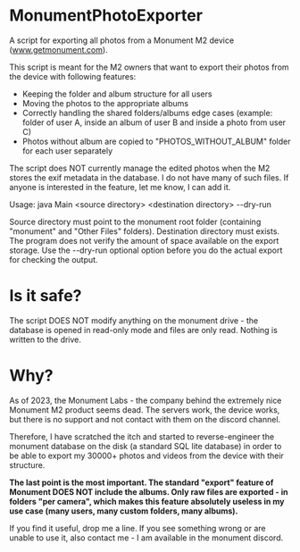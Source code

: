 # MonumentPhotoExporter
A script for exporting all photos from a Monument M2 device (www.getmonument.com).

This script is meant for the M2 owners that want to export their photos from the device with following features:

- Keeping the folder and album structure for all users
- Moving the photos to the appropriate albums
- Correctly handling the shared folders/albums edge cases (example: folder of user A, inside an album of user B and inside a photo from user C)
- Photos without album are copied to "PHOTOS_WITHOUT_ALBUM" folder for each user separately

The script does NOT currently manage the edited photos when the M2 stores the exif metadata in the database. 
I do not have many of such files. If anyone is interested in the feature, let me know, I can add it.

Usage:
java Main \<source directory\> \<destination directory\> --dry-run

Source directory must point to the monument root folder (containing "monument" and "Other Files" folders).
Destination directory must exists. The program does not verify the amount of space available on the export storage.
Use the --dry-run optional option before you do the actual export for checking the output.

# Is it safe?

The script DOES NOT modify anything on the monument drive - the database is opened in read-only mode and files are only
read. Nothing is written to the drive.

# Why?

As of 2023, the Monument Labs - the company behind the extremely nice Monument M2 product seems dead. The servers work, 
the device works, but there is no support and not contact with them on the discord channel.

Therefore, I have scratched the itch and started to reverse-engineer the monument database on the disk (a standard 
SQL lite database) in order to be able to export my 30000+ photos and videos from the device with their structure.

**The last point is the most important. The standard "export" feature of Monument DOES NOT include the albums. Only raw 
files are exported - in folders "per camera", which makes this feature absolutely useless in my use case (many users,
many custom folders, many albums).**

If you find it useful, drop me a line. If you see something wrong or are unable to use it, also contact me - I am available
in the monument discord.